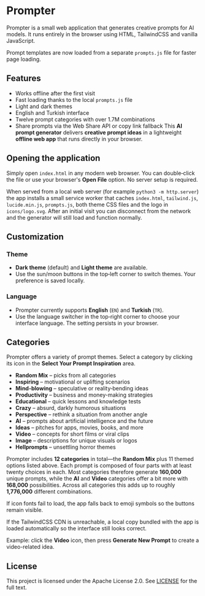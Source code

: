# Prompter


Prompter is a small web application that generates creative prompts for AI models. It runs entirely in the browser using HTML, TailwindCSS and vanilla JavaScript.

Prompt templates are now loaded from a separate `prompts.js` file for faster page loading.
## Features

- Works offline after the first visit
- Fast loading thanks to the local `prompts.js` file
- Light and dark themes
- English and Turkish interface
- Twelve prompt categories with over 1.7M combinations
- Share prompts via the Web Share API or copy link fallback
This **AI prompt generator** delivers **creative prompt ideas** in a lightweight **offline web app** that runs directly in your browser.


## Opening the application

Simply open `index.html` in any modern web browser. You can double‑click the file or use your browser's **Open File** option. No server setup is required.

When served from a local web server (for example `python3 -m http.server`) the app installs a small service worker that caches `index.html`, `tailwind.js`, `lucide.min.js`, `prompts.js`, both theme CSS files and the logo in `icons/logo.svg`. After an initial visit you can disconnect from the network and the generator will still load and function normally.

## Customization

### Theme
- **Dark theme** (default) and **Light theme** are available.
- Use the sun/moon buttons in the top‑left corner to switch themes. Your preference is saved locally.

### Language
- Prompter currently supports **English** (`EN`) and **Turkish** (`TR`).
- Use the language switcher in the top‑right corner to choose your interface language. The setting persists in your browser.

## Categories
Prompter offers a variety of prompt themes. Select a category by clicking its icon in the **Select Your Prompt Inspiration** area.

- **Random Mix** – picks from all categories
- **Inspiring** – motivational or uplifting scenarios
- **Mind-blowing** – speculative or reality‑bending ideas
- **Productivity** – business and money-making strategies
- **Educational** – quick lessons and knowledge tests
- **Crazy** – absurd, darkly humorous situations
- **Perspective** – rethink a situation from another angle
- **AI** – prompts about artificial intelligence and the future
- **Ideas** – pitches for apps, movies, books, and more
- **Video** – concepts for short films or viral clips
- **Image** – descriptions for unique visuals or logos
- **Hellprompts** – unsettling horror themes

Prompter includes **12 categories** in total—the **Random Mix** plus 11 themed options listed above. Each prompt is composed of four parts with at least twenty choices in each. Most categories therefore generate **160,000** unique prompts, while the **AI** and **Video** categories offer a bit more with **168,000** possibilities. Across all categories this adds up to roughly **1,776,000** different combinations.

If icon fonts fail to load, the app falls back to emoji symbols so the buttons remain visible.

If the TailwindCSS CDN is unreachable, a local copy bundled with the app is loaded automatically so the interface still looks correct.

Example: click the **Video** icon, then press **Generate New Prompt** to create a video-related idea.

## License

This project is licensed under the Apache License 2.0. See [LICENSE](LICENSE) for the full text.
